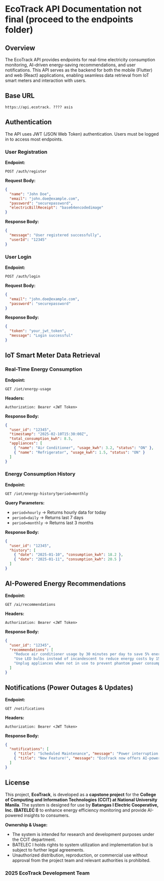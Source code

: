 # EcoTrack API Documentation not final (proceed to the endpoints folder)

## Overview
The EcoTrack API provides endpoints for real-time electricity consumption monitoring, AI-driven energy-saving recommendations, and user notifications. This API serves as the backend for both the mobile (Flutter) and web (React) applications, enabling seamless data retrieval from IoT smart meters and interaction with users.

## Base URL
```
https://api.ecotrack. ???? asis
```

## Authentication
The API uses JWT (JSON Web Token) authentication. Users must be logged in to access most endpoints.

### **User Registration**
**Endpoint:**
```
POST /auth/register
```
**Request Body:**
```json
{
  "name": "John Doe",
  "email": "john.doe@example.com",
  "password": "securepassword",
  "electricBillReceipt": "base64encodedimage"
}
```
**Response Body:**
```json
{
  "message": "User registered successfully",
  "userId": "12345"
}
```

### **User Login**
**Endpoint:**
```
POST /auth/login
```
**Request Body:**
```json
{
  "email": "john.doe@example.com",
  "password": "securepassword"
}
```
**Response Body:**
```json
{
  "token": "your_jwt_token",
  "message": "Login successful"
}
```

## IoT Smart Meter Data Retrieval

### **Real-Time Energy Consumption**
**Endpoint:**
```
GET /iot/energy-usage
```
**Headers:**
```
Authorization: Bearer <JWT Token>
```
**Response Body:**
```json
{
  "user_id": "12345",
  "timestamp": "2025-02-10T15:30:00Z",
  "total_consumption_kwh": 8.5,
  "appliances": [
    { "name": "Air Conditioner", "usage_kwh": 3.2, "status": "ON" },
    { "name": "Refrigerator", "usage_kwh": 1.5, "status": "ON" }
  ]
}
```

### **Energy Consumption History**
**Endpoint:**
```
GET /iot/energy-history?period=monthly
```
**Query Parameters:**
- `period=hourly` → Returns hourly data for today
- `period=daily` → Returns last 7 days
- `period=monthly` → Returns last 3 months

**Response Body:**
```json
{
  "user_id": "12345",
  "history": [
    { "date": "2025-01-10", "consumption_kwh": 18.2 },
    { "date": "2025-01-11", "consumption_kwh": 20.5 }
  ]
}
```

## AI-Powered Energy Recommendations
**Endpoint:**
```
GET /ai/recommendations
```
**Headers:**
```
Authorization: Bearer <JWT Token>
```
**Response Body:**
```json
{
  "user_id": "12345",
  "recommendations": [
    "Reduce air conditioner usage by 30 minutes per day to save 5% energy.",
    "Use LED bulbs instead of incandescent to reduce energy costs by 15%.",
    "Unplug appliances when not in use to prevent phantom power consumption."
  ]
}
```

## Notifications (Power Outages & Updates)
**Endpoint:**
```
GET /notifications
```
**Headers:**
```
Authorization: Bearer <JWT Token>
```
**Response Body:**
```json
{
  "notifications": [
    { "title": "Scheduled Maintenance", "message": "Power interruption in District 5 from 2PM - 5PM on Feb 12.", "date": "2025-02-10" },
    { "title": "New Feature!", "message": "EcoTrack now offers AI-powered recommendations for energy saving!", "date": "2025-02-09" }
  ]
}
```

## License
This project, **EcoTrack**, is developed as a **capstone project** for the **College of Computing and Information Technologies (CCIT) at National University Manila**. The system is designed for use by **Batangas I Electric Cooperative, Inc. (BATELEC I)** to enhance energy efficiency monitoring and provide AI-powered insights to consumers.

**Ownership & Usage:**
- The system is intended for research and development purposes under the CCIT department.
- BATELEC I holds rights to system utilization and implementation but is subject to further legal agreements.
- Unauthorized distribution, reproduction, or commercial use without approval from the project team and relevant authorities is prohibited.

### 2025 EcoTrack Development Team
